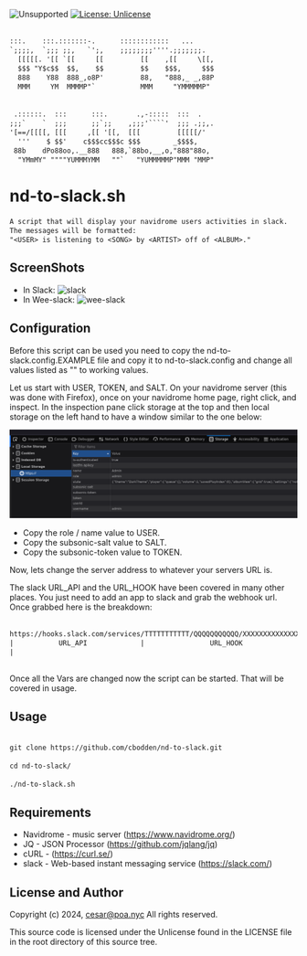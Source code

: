 ![Unsupported](https://img.shields.io/badge/development_status-in_progress-green.svg)
[![License: Unlicense](https://img.shields.io/badge/license-Unlicense-blue.svg)](http://unlicense.org/)

```

:::.    :::.:::::::-.      ::::::::::::   ...
`;;;;,  `;;; ;;,   `';,    ;;;;;;;;''''.;;;;;;;.
  [[[[[. '[[ `[[     [[         [[    ,[[     \[[,
  $$$ "Y$c$$  $$,    $$         $$    $$$,     $$$
  888    Y88  888_,o8P'         88,   "888,_ _,88P
  MMM     YM  MMMMP"`           MMM     "YMMMMMP"


 .::::::.  :::      :::.       .,-:::::  :::  .
;;;`    `  ;;;      ;;`;;    ,;;;'````'  ;;; .;;,.
'[==/[[[[, [[[     ,[[ '[[,  [[[         [[[[[/'
  '''    $ $$'    c$$$cc$$$c $$$        _$$$$,
 88b    dPo88oo,.__888   888,`88bo,__,o,"888"88o,
  "YMmMY" """"YUMMMYMM   ""`   "YUMMMMMP"MMM "MMP"

```

nd-to-slack.sh
====

    A script that will display your navidrome users activities in slack.
    The messages will be formatted:
    "<USER> is listening to <SONG> by <ARTIST> off of <ALBUM>."

ScreenShots
----
- In Slack:
![slack](https://i.imgur.com/P1tBIBD.png)
- In Wee-slack:
![wee-slack](https://i.imgur.com/OktObJI.png)

Configuration
----
Before this script can be used you need to copy the
nd-to-slack.config.EXAMPLE file and copy it to nd-to-slack.config
and change all values listed as "<CHANGE ME>" to working values.

Let us start with USER, TOKEN, and SALT.
On your navidrome server (this was done with Firefox), once on your
navidrome home page, right click, and inspect. In the inspection pane click
storage at the top and then local storage on the left hand to have a window
similar to the one below:

![inspector](images/inspector.png)

- Copy the role / name value to USER.
- Copy the subsonic-salt value to SALT.
- Copy the subsonic-token value to TOKEN.

Now, lets change the server address to whatever your servers URL is.

The slack URL_API and the URL_HOOK have been covered in many other places.
You just need to add an app to slack and grab the webhook url. Once grabbed
here is the breakdown:
<pre><code>
https://hooks.slack.com/services/TTTTTTTTTTT/QQQQQQQQQQQ/XXXXXXXXXXXXXXXXXXXXXXX
|           URL_API             |                URL_HOOK                      |

</code></pre>

Once all the Vars are changed now the script can be started. That will be
covered in usage.


Usage
----
<pre><code>
git clone https://github.com/cbodden/nd-to-slack.git

cd nd-to-slack/

./nd-to-slack.sh
</code></pre>

Requirements
----

- Navidrome - music server (https://www.navidrome.org/)
- JQ - JSON Processor (https://github.com/jqlang/jq)
- cURL - (https://curl.se/)
- slack - Web-based instant messaging service (https://slack.com/)


License and Author
----

Copyright (c) 2024, cesar@poa.nyc
All rights reserved.

This source code is licensed under the Unlicense
found in the LICENSE file in the root directory of this
source tree.
